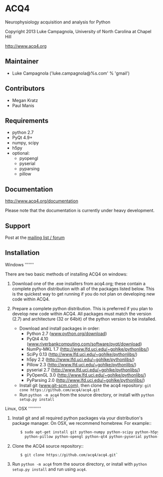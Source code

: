 ACQ4
====

Neurophysiology acquisition and analysis for Python

Copyright 2013 Luke Campagnola, University of North Carolina at Chapel Hill

<http://www.acq4.org>

Maintainer
----------

  * Luke Campagnola   ('luke.campagnola@%s.com' % 'gmail')

Contributors
------------

  * Megan Kratz
  * Paul Manis

Requirements
------------

  * python 2.7
  * PyQt 4.9+
  * numpy, scipy
  * h5py
  * optional:
      * pyopengl
      * pyserial
      * pyparsing
      * pillow



Documentation
-------------

http://www.acq4.org/documentation

Please note that the documentation is currently under heavy development.


Support
-------

Post at the [mailing list / forum](https://groups.google.com/forum/?fromgroups#!forum/acq4)


Installation
------------


Windows
'''''''

There are two basic methods of installing ACQ4 on windows:

1. Download one of the .exe installers from acq4.org; these contain a complete python distribution with all of the packages listed below. This is the quickest way to get running if you do not plan on developing new code within ACQ4.

2. Prepare a complete python distribution. This is preferred if you plan to develop new code within ACQ4. All packages must match the version (2.7) and architecture (32 or 64bit) of the python version to be installed.

	* Download and install packages in order:
	    * Python 2.7 (www.python.org/download)
	    * PyQt4 4.10 (www.riverbankcomputing.com/software/pyqt/download)
	    * NumPy-MKL 1.7 (http://www.lfd.uci.edu/~gohlke/pythonlibs/)
	    * SciPy 0.13 (http://www.lfd.uci.edu/~gohlke/pythonlibs/)
	    * h5py 2.2 (http://www.lfd.uci.edu/~gohlke/pythonlibs/)
	    * Pillow 2.3 (http://www.lfd.uci.edu/~gohlke/pythonlibs/)
	    * pyserial 2.7 (http://www.lfd.uci.edu/~gohlke/pythonlibs/)
	    * PyOpenGL 3.0 (http://www.lfd.uci.edu/~gohlke/pythonlibs/)
	    * PyParsing 2.0 (http://www.lfd.uci.edu/~gohlke/pythonlibs/)
    * Install git (www.git-scm.com), then clone the acq4 repository: `git cone https://github.com/acq4/acq4.git`
    * Run `python -m acq4` from the source directory, or install with `python setup.py install`


Linux, OSX
''''''''''

1. Install git and all required python packages via your distribution's package manager. On OSX, we recommend homebrew. For example::

```bash
       $ sudo apt-get install git python-numpy python-scipy python-h5py\
         python-pillow python-opengl python-qt4 python-pyserial python-pyparsing
```

2. Clone the ACQ4 source repository::

```bash
       $ git clone https://github.com/acq4/acq4.git`
```

3. Run `python -m acq4` from the source directory, or install with `python setup.py install` and run using `acq4`.


